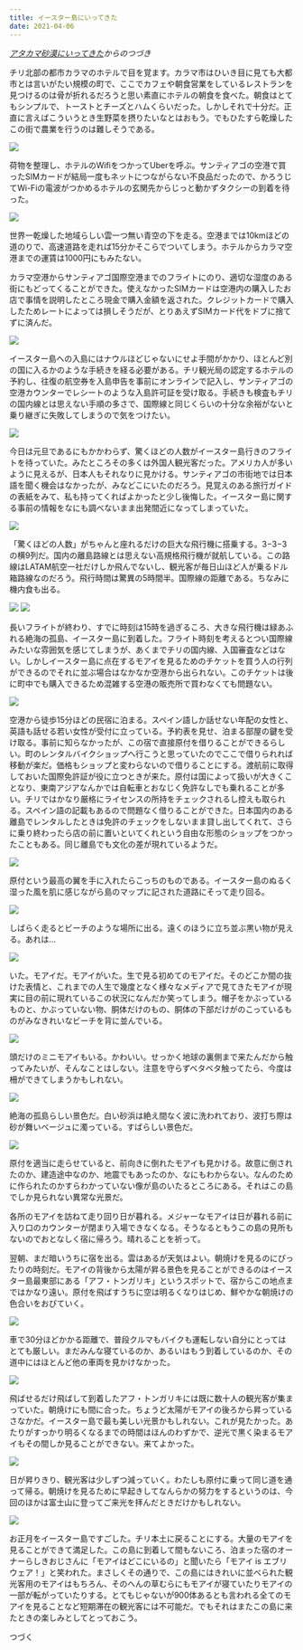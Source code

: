 ```yaml
---
title: イースター島にいってきた
date: 2021-04-06
---
```


*[アタカマ砂漠にいってきた](/post/1612953055)からのつづき*

チリ北部の都市カラマのホテルで目を覚ます。カラマ市はひいき目に見ても大都市とは言いがたい規模の町で、ここでカフェや朝食営業をしているレストランを見つけるのは骨が折れるだろうと思い素直にホテルの朝食を食べた。朝食はとてもシンプルで、トーストとチーズとハムくらいだった。しかしそれで十分だ。正直に言えばこういうとき生野菜を摂りたいなとはおもう。でもひたすら乾燥したこの街で農業を行うのは難しそうである。

![](https://photos.smugmug.com/photos/i-hsjG2SK/1/8e636940/X3/i-hsjG2SK-X3.jpg)

荷物を整理し、ホテルのWifiをつかってUberを呼ぶ。サンティアゴの空港で買ったSIMカードが結局一度もネットにつながらない不良品だったので、かろうじてWi-Fiの電波がつかめるホテルの玄関先からじっと動かずタクシーの到着を待った。

![](https://photos.smugmug.com/photos/i-tPjJKn9/0/5b0852b7/X3/i-tPjJKn9-X3.jpg)

世界一乾燥した地域らしい雲一つ無い青空の下を走る。空港までは10kmほどの道のりで、高速道路を走れば15分かそこらでついてしまう。ホテルからカラマ空港までの運賃は1000円にもみたない。

カラマ空港からサンティアゴ国際空港までのフライトにのり、適切な湿度のある街にもどってくることができた。使えなかったSIMカードは空港内の購入したお店で事情を説明したところ現金で購入金額を返された。クレジットカードで購入したためレートによっては損しそうだが、とりあえずSIMカード代をドブに捨てずに済んだ。

![](https://photos.smugmug.com/photos/i-4PJVTM8/1/dac3c0be/XL/i-4PJVTM8-XL.jpg)

イースター島への入島にはナウルほどじゃないにせよ手間がかかり、ほとんど別の国に入るかのような手続きを経る必要がある。チリ観光局の認定するホテルの予約し、往復の航空券を入島申告を事前にオンラインで記入し、サンティアゴの空港カウンターでレシートのような入島許可証を受け取る。手続きも検査もチリの国内線とは思えない手順の多さで、国際線と同じくらいの十分な余裕がないと乗り継ぎに失敗してしまうので気をつけたい。

![](https://photos.smugmug.com/photos/i-XTr2Hrv/0/b4075038/X3/i-XTr2Hrv-X3.jpg)

今日は元旦であるにもかかわらず、驚くほどの人数がイースター島行きのフライトを待っていた。みたところその多くは外国人観光客だった。アメリカ人が多いように見えるが、日本人もそれなりに見かける。サンティアゴの市街地では日本語を聞く機会はなかったが、みなどこにいたのだろう。見覚えのある旅行ガイドの表紙をみて、私も持ってくればよかったと少し後悔した。イースター島に関する事前の情報をなにも調べないまま出発間近になってしまっていた。

![](https://photos.smugmug.com/photos/i-7JVkzRB/0/7bc17e85/X3/i-7JVkzRB-X3.jpg)

「驚くほどの人数」がちゃんと座れるだけの巨大な飛行機に搭乗する。3−3−3の横9列だ。国内の離島路線とは思えない高規格飛行機が就航している。この路線はLATAM航空一社だけしか飛んでないし、観光客が毎日山ほど人が乗るドル箱路線なのだろう。飛行時間は驚異の5時間半。国際線の距離である。ちなみに機内食も出る。

![](https://photos.smugmug.com/photos/i-FgJVhN3/0/7a8d51ca/X3/i-FgJVhN3-X3.jpg)
![](https://photos.smugmug.com/photos/i-mHzRKZb/0/5c0e8e98/X3/i-mHzRKZb-X3.jpg)

長いフライトが終わり、すでに時刻は15時を過ぎるころ、大きな飛行機は緑あふれる絶海の孤島、イースター島に到着した。フライト時刻を考えるとつい国際線みたいな雰囲気を感じてしまうが、あくまでチリの国内線、入国審査などはない。しかしイースター島に点在するモアイを見るためのチケットを買う人の行列ができるのでそれに並ぶ場合はなかなか空港から出られない。このチケットは後に町中でも購入できるため混雑する空港の販売所で買わなくても問題ない。

![](https://photos.smugmug.com/photos/i-RzCqNcn/0/351b7b8e/X3/i-RzCqNcn-X3.jpg)

空港から徒歩15分ほどの民宿に泊まる。スペイン語しか話せない年配の女性と、英語も話せる若い女性が受付に立っている。予約表を見せ、泊まる部屋の鍵を受け取る。事前に知らなかったが、この宿で直接原付を借りることができるらしい。町のレンタルバイクショップへ行こうと思っていたのでここで借りられれば移動が楽だ。価格もショップと変わらないので借りることにする。渡航前に取得しておいた国際免許証が役に立つときが来た。原付は国によって扱いが大きくことなり、東南アジアなんかでは自転車とおなじく免許なしでも乗れることが多い。チリではかなり厳格にライセンスの所持をチェックされるし控えも取られる。スペイン語の記載もあるので問題なく借りることができた。日本国内のある離島でレンタルしたときは免許のチェックをしないまま貸し出してくれて、さらに乗り終わったら店の前に置いといてくれという自由な形態のショップをつかったこともある。同じ離島でも文化の差が現れているようだ。

![](https://photos.smugmug.com/photos/i-Zfcm2rb/0/1fb608d6/X3/i-Zfcm2rb-X3.jpg)

原付という最高の翼を手に入れたらこっちのものである。イースター島のぬるく湿った風を肌に感じながら島のマップに記された道路にそって走り回る。

![](https://photos.smugmug.com/photos/i-QtzcVHL/0/2e4e64e9/X3/i-QtzcVHL-X3.jpg)

しばらく走るとビーチのような場所に出る。遠くのほうに立ち並ぶ黒い物が見える。あれは…

![](https://photos.smugmug.com/photos/i-rJKVkgP/0/bbe4d4a0/X3/i-rJKVkgP-X3.jpg)

いた。モアイだ。モアイがいた。生で見る初めてのモアイだ。そのどこか間の抜けた表情と、これまでの人生で幾度となく様々なメディアで見てきたモアイが現実に目の前に現れているこの状況になんだか笑ってしまう。帽子をかぶっているものと、かぶっていない物、胴体だけのもの、胴体の下部だけがのこっているものがみなきれいなビーチを背に並んでいる。

![](https://photos.smugmug.com/photos/i-Zq8DXNW/0/7f27ba66/X3/i-Zq8DXNW-X3.jpg)

頭だけのミニモアイもいる。かわいい。せっかく地球の裏側まで来たんだから触ってみたいが、そんなことはしない。注意を守らずベタベタ触ってたら、今度は柵ができてしまうかもしれない。

![](https://photos.smugmug.com/photos/i-xJV4R2B/0/a71efbb2/X3/i-xJV4R2B-X3.jpg)

絶海の孤島らしい景色だ。白い砂浜は絶え間なく波に洗われており、波打ち際は砂が舞いベージュに濁っている。すばらしい景色だ。

![](https://photos.smugmug.com/photos/i-MZJd6K9/0/7ddeeab0/X3/i-MZJd6K9-X3.jpg)

原付を適当に走らせていると、前向きに倒れたモアイも見かける。故意に倒されたのか、建造途中なのか、地震でもあったのか、なにもわからない。なんのために作られたのかすらわかっていない像が島のいたるところにある。それはこの島でしか見られない異常な光景だ。

各所のモアイを訪ねて走り回り日が暮れる。メジャーなモアイは日が暮れる前に入り口のカウンターが閉まり入場できなくなる。そうなるともうこの島の見所もないのでおとなしく宿に帰ろう。晴れることを祈って。

翌朝、まだ暗いうちに宿を出る。雲はあるが天気はよい。朝焼けを見るのにぴったりの時刻だ。モアイの背後から太陽が昇る景色を見ることができるのはイースター島最東部にある「アフ・トンガリキ」というスポットで、宿からこの地点まではかなり遠い。原付を飛ばすうちに空は明るくなりはじめ、鮮やかな朝焼けの色合いをおびていく。

![](https://photos.smugmug.com/photos/i-J69vLnX/0/6e034016/X3/i-J69vLnX-X3.jpg)

車で30分ほどかかる距離で、普段クルマもバイクも運転しない自分にとってはとても厳しい。まだみんな寝ているのか、あるいはもう到着しているのか、その道中にはほとんど他の車両を見かけなかった。

![](https://photos.smugmug.com/photos/i-vjw8N5Q/0/021b0187/4K/i-vjw8N5Q-4K.jpg)

飛ばせるだけ飛ばして到着したアフ・トンガリキには既に数十人の観光客が集まっていた。朝焼けにも間に合った。ちょうど太陽がモアイの後ろから昇っているさなかだ。イースター島で最も美しい光景かもしれない。これが見たかった。あたりがすっかり明るくなるまでの時間はほんのわずかで、逆光で黒く染まるモアイもその間しか見ることができない。来てよかった。

![](https://photos.smugmug.com/photos/i-WvdpQJH/0/57151883/X3/i-WvdpQJH-X3.jpg)

日が昇りきり、観光客は少しずつ減っていく。わたしも原付に乗って同じ道を通って帰る。朝焼けを見るために早起きしてなんらかの努力をするというのは、今回のほかは富士山に登ってご来光を拝んだときだけかもしれない。

![](https://photos.smugmug.com/photos/i-5pfmCrq/0/45bf3689/X3/i-5pfmCrq-X3.jpg)

お正月をイースター島ですごした。チリ本土に戻ることにする。大量のモアイを見ることができて満足した。この島に到着して間もないころ、泊まった宿のオーナーらしきおじさんに「モアイはどこにいるの」と聞いたら「モアイ is エブリウェア！」と笑われた。まさしくその通りで、この島にはきれいに並べられた観光客用のモアイはもちろん、そのへんの草むらにもモアイが寝ていたりモアイの一部が転がっていたりする。とてもじゃないが900体あるとも言われる全てのモアイを見ることなど短期滞在の観光客には不可能だ。でもそれはまたこの島に来たときの楽しみとしてとっておこう。

つづく
